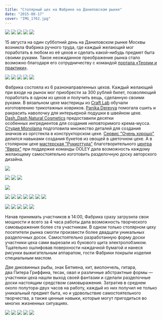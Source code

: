```yaml
---
title: "Столярный цех на Фабрике на Даниловском рынке"
date: "2015-08-17"
cover: "IMG_1762.jpg"
---
```


![](./images/IMG_1761.jpg)
![](./images/IMG_1741.jpg)
![](./images/IMG_1748.jpg)
![](./images/IMG_1757.jpg)
![](./images/IMG_1743.jpg)


15 августа на один субботний день на Даниловском рынке Москвы возникла Фабрика ручного труда, где каждый желающий мог поработать в любом из её цехов и сделать какой-нибудь предмет быта своими руками. Такое неожиданное преображение рынка стало возможно благодаря его сотрудничеству с командой [портала «Теории и практики»](http://theoryandpractice.ru/).  

![](./images/IMG_1767.jpg)
![](./images/IMG_1768.jpg)
![](./images/IMG_1769.jpg)
![](./images/IMG_1770.jpg)
![](./images/IMG_1771.jpg)


Фабрика состояла из 6 разнонаправленных цехов. Каждый желающий при входе на рынок мог приобрести за 300 рублей билет, позволяющий поработать в одном из цехов и получить вещь, сделанную своими руками. В вязальном цехе мастерицы из [Craft Lab](http://craftslab.ru/) обучали изготовлению трикотажных ковриков. [Panika Derevya](https://www.facebook.com/panikapost) помогала сшить и ракрасить наволочку для интерьерной подушки в швейном цехе. [Dash\_Dash Natural Cosmetics](https://www.facebook.com/DashDashCosmetics) предоставили десятки особенных ингредиентов для создания неповторимого крема-мусса. [Студия Monolama](http://monolama.ru/) подготовила множество деталей для создания значков из оргстекла в конструкторском цехе. [Сервис "Очень хорошо"](https://vk.com/o_horosho) делился навыками создания букетов из овощей в цветочном цехе. А в столярном цехе [мастерская "Рукиоттуда"](https://www.facebook.com/rukiottuda) благотворительного [центра "Вверх"](http://vverh.su/) при поддержке команды OOLEY дала возможность каждому желающему самостоятельно изготовить разделочную доску авторского дизайна.


![](./images/ZcZ8QILlMgc.jpg)

![](./images/1HPlj8PSjig.jpg)
![](./images/4xNX7uWeazQ.jpg)
![](./images/7psigj4wGg0.jpg)

![](./images/H4yG9yEWeb4.jpg)


![](./images/IMG_1772.jpg)
![](./images/IMG_1773.jpg)
![](./images/IMG_1778.jpg)
![](./images/IMG_1781.jpg)
![](./images/IMG_1782.jpg)
![](./images/IMG_1783.jpg)
![](./images/IMG_1784.jpg)

![](./images/IMG_1791.jpg)
![](./images/IMG_1794.jpg)
![](./images/IMG_1796.jpg)
![](./images/IMG_1797.jpg)
![](./images/oxAWVfvQLGU.jpg)

Начав принимать участников в 14:00, Фабрика сразу загрузила свои мощности и всего за 4 часа работы дала возможность творческого самовыражения более ста участникам. В одном только столярном цеху посетители рынка смогли произвести более двадцати уникальных разделочных досок. Самостоятельно разработанную форму доски участники цеха сами вырезали из букового щита электролобзиком. Тщательно ошлифовав поверхности наждачной бумагой и нанеся рисунки выжигательным аппаратом, гости Фабрики покрыли изделия специальным маслом.



Две диковинных рыбы, знак Бетмена, кит, виолончель, гитара, два Питера Гриффина, тесак, овал и различные абстрактные формы — участники цеха нашли выход своей фантазии и сделали разделочные доски настоящим средством самовыражения. Затратив в среднем около полутора-двух часов на работу, каждый из них получил не только уникальный предмет быта, но и удовольствие самостоятельного творчества, а также ценные навыки, которые могут пригодиться во многих жизненных ситуациях.

![](./images/8-y6yqK4X1Y.jpg)
![](./images/IMG_1802.jpg)
![](./images/IMG_1804.jpg)
![](./images/IMG_1806.jpg)
![](./images/IMG_1785.jpg)
